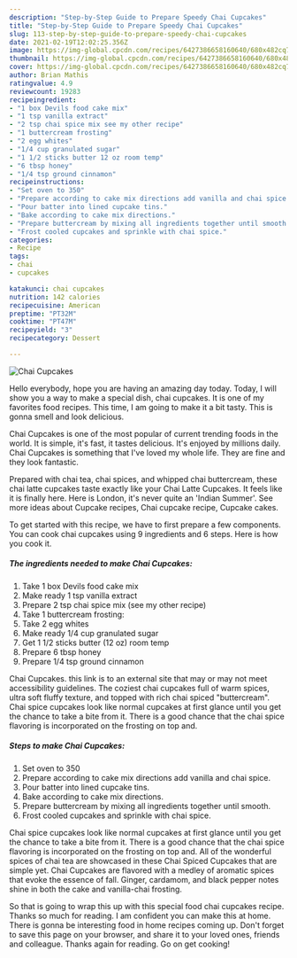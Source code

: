 ```yaml
---
description: "Step-by-Step Guide to Prepare Speedy Chai Cupcakes"
title: "Step-by-Step Guide to Prepare Speedy Chai Cupcakes"
slug: 113-step-by-step-guide-to-prepare-speedy-chai-cupcakes
date: 2021-02-19T12:02:25.356Z
image: https://img-global.cpcdn.com/recipes/6427386658160640/680x482cq70/chai-cupcakes-recipe-main-photo.jpg
thumbnail: https://img-global.cpcdn.com/recipes/6427386658160640/680x482cq70/chai-cupcakes-recipe-main-photo.jpg
cover: https://img-global.cpcdn.com/recipes/6427386658160640/680x482cq70/chai-cupcakes-recipe-main-photo.jpg
author: Brian Mathis
ratingvalue: 4.9
reviewcount: 19283
recipeingredient:
- "1 box Devils food cake mix"
- "1 tsp vanilla extract"
- "2 tsp chai spice mix see my other recipe"
- "1 buttercream frosting"
- "2 egg whites"
- "1/4 cup granulated sugar"
- "1 1/2 sticks butter 12 oz room temp"
- "6 tbsp honey"
- "1/4 tsp ground cinnamon"
recipeinstructions:
- "Set oven to 350"
- "Prepare according to cake mix directions add vanilla and chai spice."
- "Pour batter into lined cupcake tins."
- "Bake according to cake mix directions."
- "Prepare buttercream by mixing all ingredients together until smooth."
- "Frost cooled cupcakes and sprinkle with chai spice."
categories:
- Recipe
tags:
- chai
- cupcakes

katakunci: chai cupcakes 
nutrition: 142 calories
recipecuisine: American
preptime: "PT32M"
cooktime: "PT47M"
recipeyield: "3"
recipecategory: Dessert

---
```



![Chai Cupcakes](https://img-global.cpcdn.com/recipes/6427386658160640/680x482cq70/chai-cupcakes-recipe-main-photo.jpg)

Hello everybody, hope you are having an amazing day today. Today, I will show you a way to make a special dish, chai cupcakes. It is one of my favorites food recipes. This time, I am going to make it a bit tasty. This is gonna smell and look delicious.

Chai Cupcakes is one of the most popular of current trending foods in the world. It is simple, it's fast, it tastes delicious. It's enjoyed by millions daily. Chai Cupcakes is something that I've loved my whole life. They are fine and they look fantastic.

Prepared with chai tea, chai spices, and whipped chai buttercream, these chai latte cupcakes taste exactly like your Chai Latte Cupcakes. It feels like it is finally here. Here is London, it&#39;s never quite an &#39;Indian Summer&#39;. See more ideas about Cupcake recipes, Chai cupcake recipe, Cupcake cakes.


To get started with this recipe, we have to first prepare a few components. You can cook chai cupcakes using 9 ingredients and 6 steps. Here is how you cook it.

<!--inarticleads1-->

##### The ingredients needed to make Chai Cupcakes:

1. Take 1 box Devils food cake mix
1. Make ready 1 tsp vanilla extract
1. Prepare 2 tsp chai spice mix (see my other recipe)
1. Take 1 buttercream frosting:
1. Take 2 egg whites
1. Make ready 1/4 cup granulated sugar
1. Get 1 1/2 sticks butter (12 oz) room temp
1. Prepare 6 tbsp honey
1. Prepare 1/4 tsp ground cinnamon


Chai Cupcakes. this link is to an external site that may or may not meet accessibility guidelines. The coziest chai cupcakes full of warm spices, ultra soft fluffy texture, and topped with rich chai spiced &#34;buttercream&#34;. Chai spice cupcakes look like normal cupcakes at first glance until you get the chance to take a bite from it. There is a good chance that the chai spice flavoring is incorporated on the frosting on top and. 

<!--inarticleads2-->

##### Steps to make Chai Cupcakes:

1. Set oven to 350
1. Prepare according to cake mix directions add vanilla and chai spice.
1. Pour batter into lined cupcake tins.
1. Bake according to cake mix directions.
1. Prepare buttercream by mixing all ingredients together until smooth.
1. Frost cooled cupcakes and sprinkle with chai spice.


Chai spice cupcakes look like normal cupcakes at first glance until you get the chance to take a bite from it. There is a good chance that the chai spice flavoring is incorporated on the frosting on top and. All of the wonderful spices of chai tea are showcased in these Chai Spiced Cupcakes that are simple yet. Chai Cupcakes are flavored with a medley of aromatic spices that evoke the essence of fall. Ginger, cardamom, and black pepper notes shine in both the cake and vanilla-chai frosting. 

So that is going to wrap this up with this special food chai cupcakes recipe. Thanks so much for reading. I am confident you can make this at home. There is gonna be interesting food in home recipes coming up. Don't forget to save this page on your browser, and share it to your loved ones, friends and colleague. Thanks again for reading. Go on get cooking!
